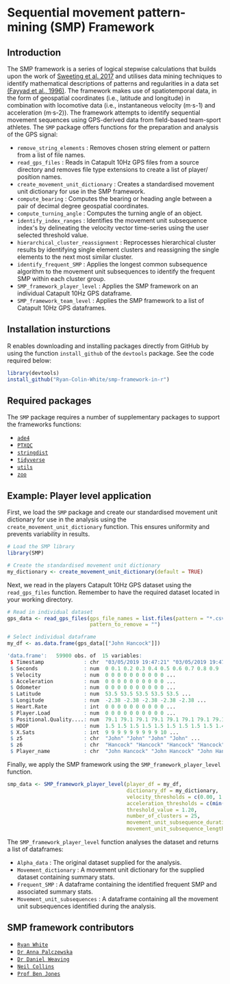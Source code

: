 # Sequential movement pattern-mining (SMP) Framework

## Introduction
The SMP framework is a series of logical stepwise calculations that builds upon the work of [Sweeting et al. 2017](https://www.tandfonline.com/doi/full/10.1080/02640414.2016.1273536) and utilises data mining techniques to identify mathematical descriptions of patterns and 
regularities in a data set [(Fayyad et al., 1996)](https://ojs.aaai.org//index.php/aimagazine/article/view/1230). The framework makes use of spatiotemporal data, in the form of geospatial coordinates (i.e., latitude and 
longitude) in combination with locomotive data (i.e., instantaneous velocity (m·s-1) and acceleration (m·s-2)). The framework attempts to identify sequential 
movement sequences using GPS-derived data from field-based team-sport athletes. The `SMP` package offers functions for the 
preparation and analysis of the GPS signal:

- `remove_string_elements` : Removes chosen string element or pattern from a list of file names.
- `read_gps_files` : Reads in Catapult 10Hz GPS files from a source directory and removes file type extensions to create a list of player/ position names.
- `create_movement_unit_dictionary` : Creates a standardised movement unit dictionary for use in the SMP framework.
- `compute_bearing` : Computes the bearing or heading angle between a pair of decimal degree geospatial coordinates.
- `compute_turning_angle` : Computes the turning angle of an object.
- `identify_index_ranges` : Identifies the movement unit subsequence index's by delineating the velocity vector time-series using the user selected threshold value.
- `hierarchical_cluster_reassignment` : Reprocesses hierarchical cluster results by identifying single element clusters and reassigning the single elements to the 
next most similar cluster.
- `identify_frequent_SMP` : Applies the longest common subsequence algorithm to the movement unit subsequences to identify the frequent SMP within each cluster
group.
- `SMP_framework_player_level` : Applies the SMP framework on an individual Catapult 10Hz GPS dataframe.
- `SMP_framework_team_level` : Applies the SMP framework to a list of Catapult 10Hz GPS dataframes.

## Installation insturctions
R enables downloading and installing packages directly from GitHub by using the function `install_github` of the `devtools` package. See the code required below:

```r
library(devtools)
install_github("Ryan-Colin-White/smp-framework-in-r")
```

## Required packages
The `SMP` package requires a number of supplementary packages to support the frameworks functions:

- [`ade4`](https://cran.r-project.org/web/packages/ade4/ade4.pdf)
- [`PTXQC`](https://cran.r-project.org/web/packages/PTXQC/PTXQC.pdf)
- [`stringdist`](https://cran.r-project.org/web/packages/stringdist/index.html)
- [`tidyverse`](https://rdocumentation.org/packages/tidyverse/versions/1.3.1)
- [`utils`](https://stat.ethz.ch/R-manual/R-devel/library/utils/html/00Index.html)
- [`zoo`](https://cran.r-project.org/web/packages/zoo/index.html)

## Example: Player level application
First, we load the `SMP` package and create our standardised movement unit dictionary for use in the analysis using the `create_movement_unit_dictionary` function. This ensures uniformity and prevents variability in results.

```r
# Load the SMP library
library(SMP)

# Create the standardised movement unit dictionary 
my_dictionary <- create_movement_unit_dictionary(default = TRUE)
```

Next, we read in the players Catapult 10Hz GPS dataset using the `read_gps_files` function. Remember to have the required dataset located in your working directory.

```r
# Read in individual dataset
gps_data <- read_gps_files(gps_file_names = list.files(pattern = "*.csv"),
                           pattern_to_remove = "")

# Select individual dataframe
my_df <- as.data.frame(gps_data[["John Hancock"]])
```

```r
'data.frame':	59900 obs. of  15 variables:
 $ Timestamp             : chr  "03/05/2019 19:47:21" "03/05/2019 19:47:21" "03/05/2019 19:47:21" "03/05/2019 19:47:21" ...
 $ Seconds               : num  0 0.1 0.2 0.3 0.4 0.5 0.6 0.7 0.8 0.9 ...
 $ Velocity              : num  0 0 0 0 0 0 0 0 0 0 ...
 $ Acceleration          : num  0 0 0 0 0 0 0 0 0 0 ...
 $ Odometer              : num  0 0 0 0 0 0 0 0 0 0 ...
 $ Latitude              : num  53.5 53.5 53.5 53.5 53.5 ...
 $ Longitude             : num  -2.38 -2.38 -2.38 -2.38 -2.38 ...
 $ Heart.Rate            : int  0 0 0 0 0 0 0 0 0 0 ...
 $ Player.Load           : num  0 0 0 0 0 0 0 0 0 0 ...
 $ Positional.Quality....: num  79.1 79.1 79.1 79.1 79.1 79.1 79.1 79.1 79.1 79.7 ...
 $ HDOP                  : num  1.5 1.5 1.5 1.5 1.5 1.5 1.5 1.5 1.5 1.4 ...
 $ X.Sats                : int  9 9 9 9 9 9 9 9 9 10 ...
 $ z5                    : chr  "John" "John" "John" "John" ...
 $ z6                    : chr  "Hancock" "Hancock" "Hancock" "Hancock" ...
 $ Player_name           : chr  "John Hancock" "John Hancock" "John Hancock" "John Hancock" ...
 ```
 
Finally, we apply the SMP framework using the `SMP_framework_player_level` function.
 
 ```r
 smp_data <- SMP_framework_player_level(player_df = my_df,
                                        dictionary_df = my_dictionary,
                                        velocity_thresholds = c(0.00, 1.69, 3.90, 4.99),
                                        acceleration_thresholds = c(min(my_df$Acceleration), -0.20, 0.20),
                                        threshold_value = 1.20,
                                        number_of_clusters = 25,
                                        movement_unit_subsequence_duration = 50,
                                        movement_unit_subsequence_length = "long")
 ```

The `SMP_framework_player_level` function analyses the dataset and returns a list of dataframes:
- `Alpha_data` : The original dataset supplied for the analysis.
- `Movement_dictionary` : A movement unit dictionary for the supplied dataset containing summary stats.
- `Frequent_SMP` : A dataframe containing the identified frequent SMP and associated summary stats.
- `Movement_unit_subsequences` : A dataframe containing all the movement unit subsequences identified during the analysis.

## SMP framework contributors
- [`Ryan White`](https://twitter.com/RCWhite93)
- [`Dr Anna Palczewska`](https://www.leedsbeckett.ac.uk/staff/dr-anna-palczewska/)
- [`Dr Daniel Weaving`](https://twitter.com/DanWeaving)
- [`Neil Collins`](https://twitter.com/_NeilC_)
- [`Prof Ben Jones`](https://twitter.com/23Benjones)
